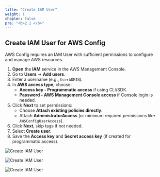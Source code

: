 ```yaml
---
title: "Create IAM User"
weight: 1
chapter: false
pre: "<b>2.1 </b>"
---
```


## Create IAM User for AWS Config

AWS Config requires an IAM User with sufficient permissions to configure and manage AWS resources.

1. **Open** the **IAM** service in the AWS Management Console.
2. Go to **Users** → **Add users**.
3. Enter a username (e.g., `UserADMIN`).
4. In **AWS access type**, choose:
   - **Access key - Programmatic access** if using CLI/SDK.
   - **Password - AWS Management Console access** if Console login is needed.
5. Click **Next** to set permissions:
   - Choose **Attach existing policies directly**.
   - Attach **AdministratorAccess** (or minimum required permissions like `AWSConfigUserAccess`).
6. Click **Next**, skip tags if not needed.
7. Select **Create user**.
8. Save the **Access key** and **Secret access key** (if created for programmatic access).

![Create IAM User](/images/2.1/001.png?featherlight=false&width=90pc)

![Create IAM User](/images/2.1/002.png?featherlight=false&width=90pc)

![Create IAM User](/images/2.1/003.png?featherlight=false&width=90pc)


